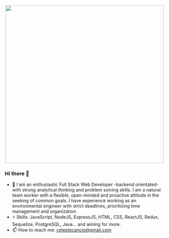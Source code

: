 <div id="header" align="center">
  <img src="https://media.giphy.com/media/qEqiI3Oq7vBkoE236M/giphy.gif" width="500"/>
</div>

### Hi there 👋

- 🌱 I am an enthusiastic Full Stack Web Developer -backend orientated- with strong analytical thinking and problem solving skills. I am a natural team worker with a flexible, open-minded and proactive attitude in the seeking of common goals. I have experience working as an environmental engineer with strict deadlines, prioritizing time management and organization.
- ⚡ Skills: JavaScript, NodeJS, ExpressJS, HTML, CSS, ReactJS, Redux, Sequelize, PostgreSQL, Java... and aiming for more.
- 📫 How to reach me: celestecancio@gmail.com

